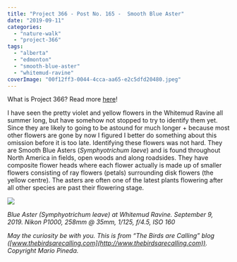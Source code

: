 ```yaml
---
title: "Project 366 - Post No. 165 -  Smooth Blue Aster"
date: "2019-09-11"
categories: 
  - "nature-walk"
  - "project-366"
tags: 
  - "alberta"
  - "edmonton"
  - "smooth-blue-aster"
  - "whitemud-ravine"
coverImage: "00f12ff3-0044-4cca-aa65-e2c5dfd20480.jpeg"
---
```


What is Project 366? Read more [here](https://thebirdsarecalling.com/2019/03/29/project-366/)!

I have seen the pretty violet and yellow flowers in the Whitemud Ravine all summer long, but have somehow not stopped to try to identify them yet. Since they are likely to going to be astound for much longer + because most other flowers are gone by now I figured I better do something about this omission before it is too late. Identifying these flowers was not hard. They are Smooth Blue Asters (_Symphyotrichum laeve_) and is found throughout North America in fields, open woods and along roadsides. They have composite flower heads where each flower actually is made up of smaller flowers consisting of ray flowers (petals) surrounding disk flowers (the yellow centre). The asters are often one of the latest plants flowering after all other species are past their flowering stage.

![](https://thebirdsarecallingandimustgo.files.wordpress.com/2019/09/00f12ff3-0044-4cca-aa65-e2c5dfd20480.jpeg?w=1024)

_Blue Aster (Symphyotrichum leave) at Whitemud Ravine. September 9, 2019. Nikon P1000, 258mm @ 35mm, 1/125, f/4.5, ISO 160_

_May the curiosity be with you. This is from “The Birds are Calling” blog ([www.thebirdsarecalling.com](http://www.thebirdsarecalling.com)). Copyright Mario Pineda._
